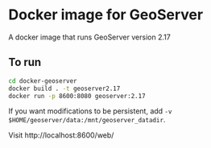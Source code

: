 # Docker image for GeoServer

A docker image that runs GeoServer version 2.17

## To run

```bash
cd docker-geoserver
docker build . -t geoserver2.17
docker run -p 8600:8080 geoserver:2.17
```

If you want modifications to be persistent, add `-v
$HOME/geoserver/data:/mnt/geoserver_datadir`.

Visit http://localhost:8600/web/
